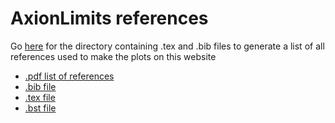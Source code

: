 # AxionLimits references

Go [here](https://github.com/cajohare/AxionLimits/tree/master/refs) for the directory containing .tex and .bib files to generate a list of all references used to make the plots on this website

* [.pdf list of references](https://docs.google.com/viewer?url=https://github.com/cajohare/AxionLimits/raw/master/refs/AxionLimits_Refs.pdf)
* [.bib file](https://github.com/cajohare/AxionLimits/raw/master/refs/biblio.bib)
* [.tex file](https://github.com/cajohare/AxionLimits/raw/master/refs/AxionLimits_Refs.tex)
* [.bst file](https://github.com/cajohare/AxionLimits/raw/master/refs/bibi.bst)
